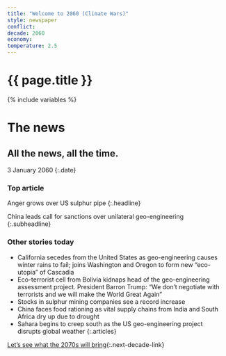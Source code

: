 ```yaml
---
title: "Welcome to 2060 (Climate Wars)"
style: newspaper
conflict: 
decade: 2060
economy: 
temperature: 2.5
---
```


<h1>{{ page.title }}</h1>

{% include variables %}
# The news

## All the news, all the time.

3 January 2060
{:.date}

### Top article

Anger grows over US sulphur pipe
{:.headline}

China leads call for sanctions over unilateral geo-engineering
{:.subheadline}

### Other stories today

- California secedes from the United States as geo-engineering causes winter rains to fail; joins Washington and Oregon to form new “eco-utopia” of Cascadia
- Eco-terrorist cell from Bolivia kidnaps head of the geo-engineering assessment project. President Barron Trump: “We don’t negotiate with terrorists and we will make the World Great Again”
- Stocks in sulphur mining companies see a record increase
- China faces food rationing as vital supply chains from India and South Africa dry up due to drought
- Sahara begins to creep south as the US geo-engineering project disrupts global weather
{:.articles}

[Let’s see what the 2070s will bring](chapter_the-wars-begin.html){:.next-decade-link}
